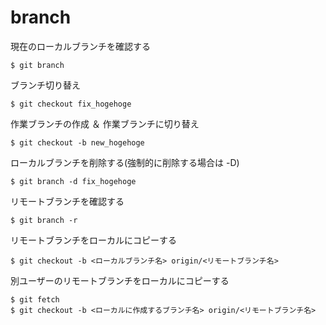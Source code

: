 # branch

現在のローカルブランチを確認する
```
$ git branch
```

ブランチ切り替え
```
$ git checkout fix_hogehoge
```

作業ブランチの作成 ＆ 作業ブランチに切り替え
```
$ git checkout -b new_hogehoge
```

ローカルブランチを削除する(強制的に削除する場合は -D)
```
$ git branch -d fix_hogehoge
```

リモートブランチを確認する
```
$ git branch -r 
```

リモートブランチをローカルにコピーする
```
$ git checkout -b <ローカルブランチ名> origin/<リモートブランチ名>
```

別ユーザーのリモートブランチをローカルにコピーする
```
$ git fetch
$ git checkout -b <ローカルに作成するブランチ名> origin/<リモートブランチ名>
```